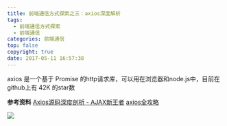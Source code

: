 ```yaml
---
title: 前端通信方式探索之三：axios深度解析
tags:
  - 前端通信方式探索
  - 前端通信
categories: 前端通信
top: false
copyright: true
date: 2017-05-11 16:57:38
---
```

axios 是一个基于 Promise 的http请求库，可以用在浏览器和node.js中，目前在github上有 42K 的star数
<!--more-->

**参考资料**
[Axios源码深度剖析 - AJAX新王者](https://www.imooc.com/article/32292?block_id=tuijian_wz)
[axios全攻略](https://blog.csdn.net/joyce_lcy/article/details/78871204)

![](http://oankigr4l.bkt.clouddn.com/wexin.png)